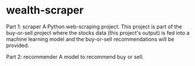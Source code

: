 # wealth-scraper

Part 1: scraper
A Python web-scraping project. This project is part of the buy-or-sell project where the stocks data (this project's output) is fed into a machine learning model and the buy-or-sell recommendations will be provided. 

Part 2: recommender
A model to recommend buy or sell. 
